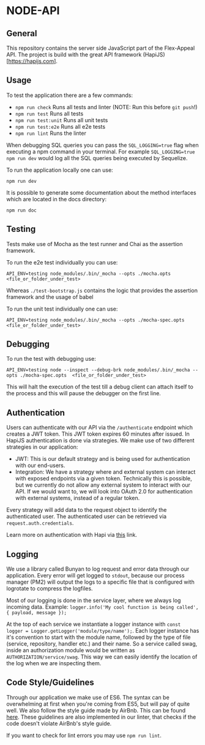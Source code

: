 # NODE-API

## General
This repository contains the server side JavaScript part of the Flex-Appeal API.
The project is build with the great API framework (HapiJS)[https://hapijs.com].

## Usage

To test the application there are a few commands:

  - `npm run check` Runs all tests and linter (NOTE: Run this before `git push`!)
  - `npm run test` Runs all tests
  - `npm run test:unit` Runs all unit tests
  - `npm run test:e2e` Runs all e2e tests
  - `npm run lint` Runs the linter

When debugging SQL queries you can pass the `SQL_LOGGING=true` flag when executing a npm command in your terminal.
For example `SQL_LOGGING=true npm run dev` would log all the SQL queries being executed by Sequelize.

To run the application locally one can use:

  `npm run dev`

It is possible to generate some documentation about the method interfaces which are located in the docs directory:

  `npm run doc`

## Testing

Tests make use of Mocha as the test runner and Chai as the assertion framework.

To run the e2e test individually you can use:
```
API_ENV=testing node_modules/.bin/_mocha --opts ./mocha.opts  <file_or_folder_under_test>
```
Whereas `./test-bootstrap.js` contains the logic that provides the assertion framework and the usage of babel

To run the unit test individually one can use:
```
API_ENV=testing node_modules/.bin/_mocha --opts ./mocha-spec.opts  <file_or_folder_under_test>
```
## Debugging

To run the test with debugging use:
```
API_ENV=testing node --inspect --debug-brk node_modules/.bin/_mocha --opts ./mocha-spec.opts  <file_or_folder_under_test>
```

This will halt the execution of the test till a debug client can attach itself to the process and this will pause the debugger on the first line.

## Authentication
Users can authenticate with our API via the `/authenticate` endpoint which creates a JWT token. This JWT token expires 60 minutes after issued. In HapiJS authentication is done via strategies. We make use of two different strategies in our application:
- JWT: This is our default strategy and is being used for authentication with our end-users. 
- Integration: We have a strategy where and external system can interact with exposed endpoints via a given token. Technically this is possible, but we currently do not allow any external system to interact with our API. If we would want to, we will look into OAuth 2.0 for authentication with external systems, instead of a regular token.

Every strategy will add data to the request object to identify the authenticated user. The authenticated user can be retrieved via `request.auth.credentials`.

Learn more on authentication with Hapi via [this](https://hapijs.com/api/13.2.1#serverauthstrategyname-scheme-mode-options) link.

## Logging
We use a library called Bunyan to log request and error data through our application. Every error will get logged to `stdout`, because our process manager (PM2) will output the logs to a specific file that is configured with logrotate to compress the logfiles. 

Most of our logging is done in the service layer, where we always log incoming data. 
Example: `logger.info('My cool function is being called', { payload, message });`

At the top of each service we instantiate a logger instance with `const logger = Logger.getLogger('module/type/name');`.
Each logger instance has it's convention to start with the module name, followed by the type of file (service, repository, handler etc.) and their name. So a service called swag, inside an authorization module would be written as `AUTHORIZATION/service/swag`. This way we can easily identify the location of the log when we are inspecting them.

## Code Style/Guidelines
Through our application we make use of ES6. The syntax can be overwhelming at first when you're coming from ES5, but will pay of quite well. We also follow the style guide made by AirBnb. This can be found [here](https://github.com/airbnb/javascript). These guidelines are also implemented in our linter, that checks if the code doesn't violate AirBnb's style guide.

If you want to check for lint errors you may use `npm run lint`.
